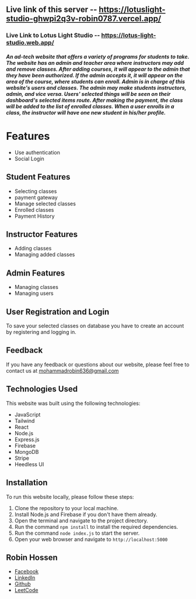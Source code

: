 ## Live link of this server -- https://lotuslight-studio-ghwpi2q3v-robin0787.vercel.app/

### Live Link to Lotus Light Studio -- https://lotus-light-studio.web.app/

##### An ad-tech website that offers a variety of programs for students to take. The website has an admin and teacher area where instructors may add and remove classes. After adding courses, it will appear to the admin that they have been authorized. If the admin accepts it, it will appear on the area of the course, where students can enroll. Admin is in charge of this website's users and classes. The admin may make students instructors, admin, and vice versa. Users' selected things will be seen on their dashboard's selected items route. After making the payment, the class will be added to the list of enrolled classes. When a user enrolls in a class, the instructor will have one new student in his/her profile.

# Features

- Use authentication
- Social Login

## Student Features

- Selecting classes
- payment gateway
- Manage selected classes
- Enrolled classes
- Payment History

## Instructor Features

- Adding classes
- Managing added classes

## Admin Features

- Managing classes
- Managing users

## User Registration and Login

To save your selected classes on database you have to create an account by registering and logging in.

## Feedback

If you have any feedback or questions about our website, please feel free to contact us at mohammadrobin636@gmail.com

## Technologies Used

This website was built using the following technologies:

- JavaScript
- Tailwind
- React
- Node.js
- Express.js
- Firebase
- MongoDB
- Stripe
- Heedless UI

## Installation

To run this website locally, please follow these steps:

1. Clone the repository to your local machine.
2. Install Node.js and Firebase if you don't have them already.
3. Open the terminal and navigate to the project directory.
4. Run the command `npm install` to install the required dependencies.
5. Run the command `node index.js` to start the server.
6. Open your web browser and navigate to `http://localhost:5000`

## Robin Hossen

- [Facebook](https://www.facebook.com/robin0787)
- [LinkedIn](https://www.linkedin.com/in/robin0787/)
- [Github](https://github.com/Robin0787)
- [LeetCode](https://leetcode.com/mohammadrobin636/)
